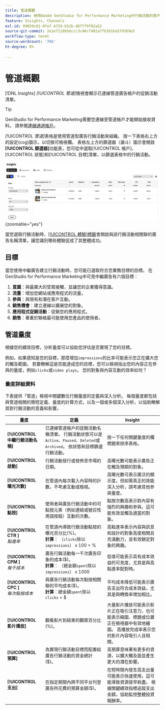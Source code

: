 ```yaml
---
title: 管道概觀
description: 檢視Adobe GenStudio for Performance Marketing中行銷活動的客戶參與、績效、預算和支出概觀。
feature: Insights, Channels
exl-id: 99059c81-0fef-4759-b52b-d6f7f9f82a52
source-git-commit: 2e1ef218bbdccc3c48cf402a7fb3916a570369e5
workflow-type: tm+mt
source-wordcount: '766'
ht-degree: 0%

---
```


# 管道概觀

[!DNL Insights] _[!UICONTROL 管道]_&#x200B;檢視會顯示已連線管道廣告帳戶的促銷活動清單。

>[!TIP]
>
>GenStudio for Performance Marketing需要您連線至管道帳戶才能開始接收資料。 請參閱[連線通道帳戶](connect-channel.md)。

_[!UICONTROL 管道]_&#x200B;表格是使用管道型廣告行銷活動來組織。 按一下表格右上方的設定(cog)圖示，以切換可檢視欄。 表格左上方的篩選器（漏斗）圖示會開啟&#x200B;**[!UICONTROL 篩選器]**&#x200B;功能表，您可從中選取[!UICONTROL 帳戶]、[!UICONTROL 狀態]和[!UICONTROL 目標]清單，以篩選表格中的行銷活動。

![管道篩選器和資料表](/help/assets/insights-channels-filter.png){zoomable="yes"}

當您選取行銷活動時，[[!UICONTROL 體驗]標籤](experiences.md)會開啟與該行銷活動相關聯的廣告名稱清單，讓您識別哪些體驗促成了其整體成功。

## 目標

當您使用中繼廣告建立行銷活動時，您可能已選取符合您業務目標的目標。 在GenStudio for Performance Marketing中可見中繼廣告有六個目標：

1. **意識**：與最廣大的受眾接觸，並讓您的企業獲得意識。
1. **流量**：增加您網站或應用程式的流量。
1. **參與**：與現有和潛在客戶互動。
1. **銷售機會**：建立連線以擴展您的對象。
1. **應用程式促銷活動**：促銷您的應用程式。
1. **銷售**：著重於聯絡最可能使用您產品的使用者。

## 管道量度

根據您的績效目標，分析量度可以協助您評估是否實現了您的目標。

例如，如果感知是您的目標，那麼增加`impressions`的比率可能表示您正在擴大您的觸及範圍。 若要瞭解這是否能達成您的目標，您可以檢視指出您的內容正在參與的量度，例如`clicks`或`video plays`。 您的對象與內容互動的效率如何？

### 量度詳細資料

下表提供「管道」檢視中關鍵數位行銷量度的定義與深入分析。 每個量度都包括與管道相關的簡短定義、量度的計算方式，以及一個或多個深入分析，以協助瞭解其對行銷活動的意義和影響。

| 量度 | 定義 | Insight |
| ----------- | ----------------------------- | -------------------------------- |
| **[!UICONTROL 中繼行銷活動名稱]** | 已連線管道帳戶的促銷活動名稱清單。 行銷活動狀態可以是`Active`、`Paused`、`Deleted`或`Archived`。 依狀態和目標篩選行銷活動。 | 按一下任何關鍵量度的欄標題來排序表格。 |
| **[!UICONTROL 啟動]** | 行銷活動發行或發佈至市場的日期。 | 高曝光數可能表示廣告正在觸及預期的對象。 |
| **[!UICONTROL 曝光次數]** | 在管道內每次載入內容時的計數，不考慮互動或檢視。 | 高曝光數可表示廣泛的顯示度，但如需真正的效能深入分析，請考慮其他參與量度。 |
| **[!UICONTROL 點按]** | 使用者與廣告行銷活動中的可點按元素（例如連結或號召性用語按鈕）互動的次數。 | 點按次數高表示對內容有強烈的興趣和參與，這可能有效並觸及適當的對象。 |
| **[!UICONTROL CTR ]**<br>_點進率_ | 在管道內導致行銷活動點按的曝光百分比(%)。<br>**計算**： （`clicks`除以`impressions`） x 100 = % | 高點進率表示內容與訊息和設計的對象高度相關且充滿動力，並有效鎖定對象的興趣。 |
| **[!UICONTROL CPM ]**<br>_每千成本_ | 廣告行銷活動每一千次廣告印象的成本($)。 <br>**計算**： （總金額`spent`除以`impressions`） x 1000 | 低值可能表示具有成本效益的可見度，尤其是與高點進率配對時。 |
| **[!UICONTROL CPC ]**<br>_每次點按成本_ | 與廣告行銷活動每次點按相關聯的平均成本($)。<br>**計算**：總金額`spent`除以`clicks` = $ | 平均成本降低可能表示廣告支出符合成本效益，尤其是與轉換率增加相比。 |
| **[!UICONTROL 影片播放]** | 觀看影片到結束的觀眾百分比(%)。 | 大量影片播放可能表示影片正在吸引注意力，也可能表示縮圖、標題或位置正在檢視器中有效地繪圖。 高播放完成率表示您的影片內容吸引人且相關。 |
| **[!UICONTROL 預算]** | 為實現行銷活動目標而配置給廣告行銷活動的資金總計($)。 | 高預算意味著有更多的資源，以擴大觸及面並產生更大的潛在影響。 |
| **[!UICONTROL 支出]** | 在指定期間內跨不同平台刊登廣告所花費的預算金額($)。 | 在短時間內發生高支出量可能表示快速使用，這可能導致資源提早耗盡。 根據關鍵績效指標追蹤支出金額，協助監控整體投資報酬率。 |
